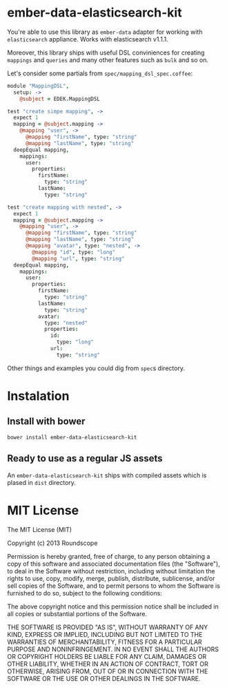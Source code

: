 ember-data-elasticsearch-kit
============================

You're able to use this library as `ember-data` adapter for working with `elasticsearch` appliance.
Works with elasticsearch v1.1.1.

Moreover, this library ships with useful DSL conviniences for creating `mappings` and `queries` and many other features such as `bulk` and so on.

Let's consider some partials from `spec/mapping_dsl_spec.coffee`:

```coffee
module "MappingDSL",
  setup: ->
    @subject = EDEK.MappingDSL

test "create simpe mapping", ->
  expect 1
  mapping = @subject.mapping ->
    @mapping "user", ->
      @mapping "firstName", type: "string"
      @mapping "lastName", type: "string"
  deepEqual mapping,
    mappings:
      user:
        properties:
          firstName:
            type: "string"
          lastName:
            type: "string"

test "create mapping with nested", ->
  expect 1
  mapping = @subject.mapping ->
    @mapping "user", ->
      @mapping "firstName", type: "string"
      @mapping "lastName", type: "string"
      @mapping "avatar", type: "nested", ->
        @mapping "id", type: "long"
        @mapping "url", type: "string"
  deepEqual mapping,
    mappings:
      user:
        properties:
          firstName:
            type: "string"
          lastName:
            type: "string"
          avatar:
            type: "nested"
            properties:
              id:
                type: "long"
              url:
                type: "string"
```

Other things and examples you could dig from `spec`s directory.

Instalation
===========

Install with bower
------------------

```
bower install ember-data-elasticsearch-kit
```

Ready to use as a regular JS assets
-----------------------------------

An `ember-data-elasticsearch-kit` ships with compiled assets which is plased in `dist` directory.

MIT License
===========

The MIT License (MIT)

Copyright (c) 2013 Roundscope

Permission is hereby granted, free of charge, to any person obtaining a copy
of this software and associated documentation files (the "Software"), to deal
in the Software without restriction, including without limitation the rights
to use, copy, modify, merge, publish, distribute, sublicense, and/or sell
copies of the Software, and to permit persons to whom the Software is
furnished to do so, subject to the following conditions:

The above copyright notice and this permission notice shall be included in
all copies or substantial portions of the Software.

THE SOFTWARE IS PROVIDED "AS IS", WITHOUT WARRANTY OF ANY KIND, EXPRESS OR
IMPLIED, INCLUDING BUT NOT LIMITED TO THE WARRANTIES OF MERCHANTABILITY,
FITNESS FOR A PARTICULAR PURPOSE AND NONINFRINGEMENT. IN NO EVENT SHALL THE
AUTHORS OR COPYRIGHT HOLDERS BE LIABLE FOR ANY CLAIM, DAMAGES OR OTHER
LIABILITY, WHETHER IN AN ACTION OF CONTRACT, TORT OR OTHERWISE, ARISING FROM,
OUT OF OR IN CONNECTION WITH THE SOFTWARE OR THE USE OR OTHER DEALINGS IN
THE SOFTWARE.
